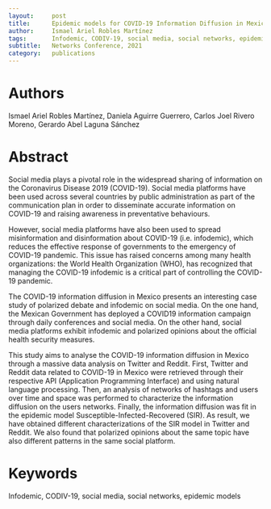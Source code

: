 ```yaml
---
layout:     post
title:      Epidemic models for COVID-19 Information Diffusion in Mexican Social Media
author:     Ismael Ariel Robles Martínez
tags: 	    Infodemic, CODIV-19, social media, social networks, epidemic models
subtitle:  	Networks Conference, 2021
category:   publications
---
```

<!-- Start Writing Below in Markdown -->
# Authors
Ismael Ariel Robles Martínez, Daniela Aguirre Guerrero, Carlos Joel Rivero Moreno, Gerardo Abel Laguna Sánchez

# Abstract 

Social media plays a pivotal role in the widespread sharing of information on the Coronavirus
Disease 2019 (COVID-19). Social media platforms have been used across several countries by public administration as part of the communication plan in order to disseminate accurate information on COVID-19 and raising awareness in preventative behaviours.

However, social media platforms have also been used to spread misinformation and disinformation
about COVID-19 (i.e. infodemic), which reduces the effective response of governments to the
emergency of COVID-19 pandemic. This issue has raised concerns among many health organizations:
the World Health Organization (WHO), has recognized that managing the COVID-19 infodemic is a
critical part of controlling the COVID-19 pandemic.

The COVID-19 information diffusion in Mexico presents an interesting case study of polarized debate
and infodemic on social media. On the one hand, the Mexican Government has deployed a COVID19 information campaign through daily conferences and social media. On the other hand, social media platforms exhibit infodemic and polarized opinions about the official health security
measures.

This study aims to analyse the COVID-19 information diffusion in Mexico through a massive data
analysis on Twitter and Reddit. First, Twitter and Reddit data related to COVID-19 in Mexico were
retrieved through their respective API (Application Programming Interface) and using natural
language processing. Then, an analysis of networks of hashtags and users over time and space was
performed to characterize the information diffusion on the users networks. Finally, the information
diffusion was fit in the epidemic model Susceptible-Infected-Recovered (SIR). As result, we have
obtained different characterizations of the SIR model in Twitter and Reddit. We also found that
polarized opinions about the same topic have also different patterns in the same social platform.


# Keywords
Infodemic, CODIV-19, social media, social networks, epidemic models